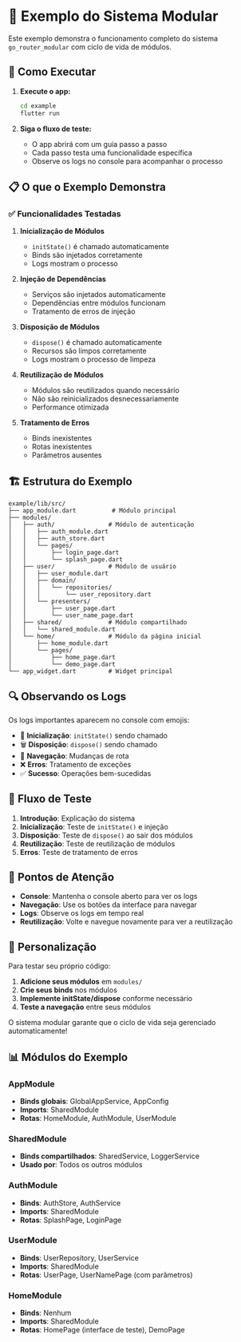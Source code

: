# 🧪 Exemplo do Sistema Modular

Este exemplo demonstra o funcionamento completo do sistema `go_router_modular` com ciclo de vida de módulos.

## 🚀 Como Executar

1. **Execute o app:**
   ```bash
   cd example
   flutter run
   ```

2. **Siga o fluxo de teste:**
   - O app abrirá com um guia passo a passo
   - Cada passo testa uma funcionalidade específica
   - Observe os logs no console para acompanhar o processo

## 📋 O que o Exemplo Demonstra

### ✅ Funcionalidades Testadas

1. **Inicialização de Módulos**
   - `initState()` é chamado automaticamente
   - Binds são injetados corretamente
   - Logs mostram o processo

2. **Injeção de Dependências**
   - Serviços são injetados automaticamente
   - Dependências entre módulos funcionam
   - Tratamento de erros de injeção

3. **Disposição de Módulos**
   - `dispose()` é chamado automaticamente
   - Recursos são limpos corretamente
   - Logs mostram o processo de limpeza

4. **Reutilização de Módulos**
   - Módulos são reutilizados quando necessário
   - Não são reinicializados desnecessariamente
   - Performance otimizada

5. **Tratamento de Erros**
   - Binds inexistentes
   - Rotas inexistentes
   - Parâmetros ausentes

## 🏗️ Estrutura do Exemplo

```
example/lib/src/
├── app_module.dart          # Módulo principal
├── modules/
│   ├── auth/               # Módulo de autenticação
│   │   ├── auth_module.dart
│   │   ├── auth_store.dart
│   │   └── pages/
│   │       ├── login_page.dart
│   │       └── splash_page.dart
│   ├── user/               # Módulo de usuário
│   │   ├── user_module.dart
│   │   ├── domain/
│   │   │   └── repositories/
│   │   │       └── user_repository.dart
│   │   └── presenters/
│   │       ├── user_page.dart
│   │       └── user_name_page.dart
│   ├── shared/             # Módulo compartilhado
│   │   └── shared_module.dart
│   └── home/               # Módulo da página inicial
│       ├── home_module.dart
│       └── pages/
│           ├── home_page.dart
│           └── demo_page.dart
└── app_widget.dart         # Widget principal
```

## 🔍 Observando os Logs

Os logs importantes aparecem no console com emojis:

- 🚀 **Inicialização**: `initState()` sendo chamado
- 🗑️ **Disposição**: `dispose()` sendo chamado
- 🔄 **Navegação**: Mudanças de rota
- ❌ **Erros**: Tratamento de exceções
- ✅ **Sucesso**: Operações bem-sucedidas

## 🧪 Fluxo de Teste

1. **Introdução**: Explicação do sistema
2. **Inicialização**: Teste de `initState()` e injeção
3. **Disposição**: Teste de `dispose()` ao sair dos módulos
4. **Reutilização**: Teste de reutilização de módulos
5. **Erros**: Teste de tratamento de erros

## 🎯 Pontos de Atenção

- **Console**: Mantenha o console aberto para ver os logs
- **Navegação**: Use os botões da interface para navegar
- **Logs**: Observe os logs em tempo real
- **Reutilização**: Volte e navegue novamente para ver a reutilização

## 🔧 Personalização

Para testar seu próprio código:

1. **Adicione seus módulos** em `modules/`
2. **Crie seus binds** nos módulos
3. **Implemente initState/dispose** conforme necessário
4. **Teste a navegação** entre seus módulos

O sistema modular garante que o ciclo de vida seja gerenciado automaticamente!

## 📊 Módulos do Exemplo

### AppModule
- **Binds globais**: GlobalAppService, AppConfig
- **Imports**: SharedModule
- **Rotas**: HomeModule, AuthModule, UserModule

### SharedModule
- **Binds compartilhados**: SharedService, LoggerService
- **Usado por**: Todos os outros módulos

### AuthModule
- **Binds**: AuthStore, AuthService
- **Imports**: SharedModule
- **Rotas**: SplashPage, LoginPage

### UserModule
- **Binds**: UserRepository, UserService
- **Imports**: SharedModule
- **Rotas**: UserPage, UserNamePage (com parâmetros)

### HomeModule
- **Binds**: Nenhum
- **Imports**: SharedModule
- **Rotas**: HomePage (interface de teste), DemoPage
